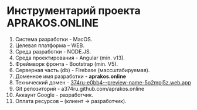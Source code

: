 # Инструментарий проекта APRAKOS.ONLINE

1. Система разработки -  MacOS.
2. Целевая платформа – WEB.
3. Среда разработки - NODE.JS.
4. Среда проектирования - Angular (min. v13).
5. Фреймворк фронта - Bootstrap (min. V5).
6. Серверная часть (db) - Firebase (массштабируемая).
7. Доменное имя разработки - **aprakos.online**
8. Технический домен - [374ru-e0bb4--preview-name-5o2mpj5z.web.app]()
9. Git репозиторий - a374ru.github.com/aprakos.online
10. Аккаунт Google -  разработчик.
11. Оплата ресурсов – (клиент -> разработчик).